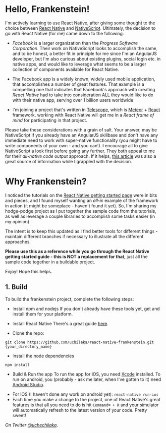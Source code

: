 # Hello, Frankenstein!
I'm actively learning to use React Native, after giving some thought to the choice between <a href="https://facebook.github.io/react-native/" target="_blank">React Native</a> 
and <a href="http://docs.nativescript.org/" target="_blank">NativeScript</a>. Ultimately, the decision to go with React Native (for me) came down to the following:

* *Facebook* is a larger organization than the *Progress Software Corporation*. Their work on NativeScript looks to accomplish the same, and 
to be honest, a better fit in principle for me since I'm an AngularJS developer, but I'm also curious about existing plugins, social login etc. 
in native apps, and would like to leverage what seems to be a larger collection of components available for React Native.

* The Facebook app is a widely known, widely used mobile application, that accomplishes a number of great features. That example is a compelling one 
that indicates that Facebook's approach with creating *React Native* had to take into consideration ALL they would like to do with their native 
app, serving over 1 billion users worldwide

* I'm joining a project that's written in <a href="http://www.telescopeapp.org/" target="_blank">Telescope</a>, which is <a href="https://www.meteor.com/" target="_blank">Meteor</a> + <a href="https://facebook.github.io/react/docs/hello-world.html">React</a> framework. 
working with React Native will get me in a *React frame of mind* for participating in that project.  

Please take these considerations with a grain of salt. Your answer, may be NativeScript if you already have an AngularJS skillbase and 
don't have any immediate need to work with super-native functionality (you might have to write components of your own - and you can!). I 
encourage all to give NativeScript a look first before going any further. They both appeal to me for their *all-native code output* approach. 
If it helps, <a href="http://blog.backand.com/angular-2-nativescript-vs-react-native/" target="_blank">this article</a> was also a great source of information while 
I grappled with the decision.

# Why Frankenstein?
I noticed the tutorials on the <a href="https://facebook.github.io/react-native/docs/getting-started.html" target="_blank">React Native getting started page</a> were in bits and pieces, and I found myself 
wanting an *all-in* example of the framework in action (it might be someplace - haven't found it yet). So, I'm sharing my hodge-podge project as I put together the sample 
code from the tutorials, as well as leverage a couple libraries to accomplish some tasks easier (in my opinion).

The intent is to keep this updated as I find better tools for different things - maintain different branches if necessary to illustrate all the different approaches.

**Please use this as a reference while you go through the React Native getting started guide - this is NOT a replacement for that**, just all the sample code together in a buildable project. 

Enjoy! Hope this helps.  

## 1. Build 
To build the frankenstein project, complete the following steps:

* Install npm and nodejs 
If you don't already have these tools yet, get and install them for your platform. 

* Install React Native 
There's a great guide <a href="https://facebook.github.io/react-native/docs/getting-started.html" target="_blank">here</a>. 

* Clone the repo: 
```
git clone https://github.com/uchilaka/react-native-frankenstein.git {your_directory_name}
```

* Install the node dependencies
```
npm install 
```

* Build & Run the app 
To run the app for iOS, you need <a href="https://itunes.apple.com/us/app/xcode/id497799835?mt=12" target="_blank">Xcode</a> installed. To run on android, you (probably - ask me later, when I've gotten to it) need <a href="https://developer.android.com/studio/index.html" target="_blank">Android Studio</a>.
- For iOS (I haven't done any work on android yet): `react-native run-ios`
- Each time you make a change to the project, one of React Native's great features is that all you need to do is hit `Command⌘ + R` and your simulator will automatically refresh to the latest version of your code. Pretty sweet! 

<em>On Twitter <a href="https://twitter.com/uchechilaka" target="_blank">@uchechilaka</a></em>.